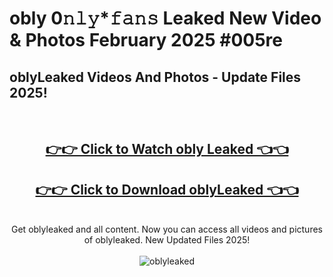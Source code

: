 # obly 0𝚗𝚕𝚢*𝚏𝚊𝚗𝚜 Leaked New Video & Photos February 2025 #005re

<h2>oblyLeaked Videos And Photos - Update Files 2025!</h2>
<br>
<div align="center">
<h2><a href="https://mediaupload.pro?title=obly&ref=11F" rel="nofollow">👉👉 Click to Watch obly Leaked 👈👈</a></h2>
<h2><a href="https://mediaupload.pro?title=obly&ref=11F" rel="nofollow">👉👉 Click to Download oblyLeaked 👈👈</a></h2>
<br>
Get oblyleaked and all content. Now you can access all videos and pictures of oblyleaked. New Updated Files 2025!
<br>
<br>
<a href="https://mediaupload.pro?title=obly&ref=11F" rel="nofollow" data-target="animated-image.originalLink"><img src="https://i.ibb.co/Gkj2r4b/banner.png" alt="oblyleaked" style="max-width: 100%; display: inline-block;" data-target="animated-image.originalImage"></a>
</div>
<br>

